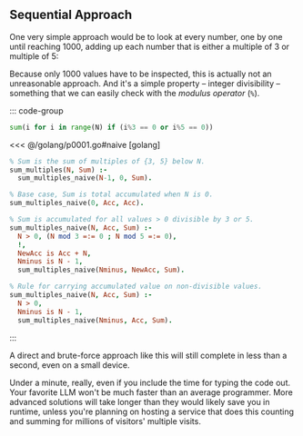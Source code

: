 ## Sequential Approach

One very simple approach would be to look at every number,
one by one until reaching 1000, adding up each number that is
either a multiple of 3 or multiple of 5:

<marching-numbers factors="3,5">
  <div data-i="0" class="play-button" @click="animateNaive"></div>
</marching-numbers>

Because only 1000 values have to be inspected, this is actually
not an unreasonable approach.  And it's a simple property &ndash; integer divisibility &ndash;
something that we can easily check with the _modulus operator_ (`%`).

::: code-group

```py [python]
sum(i for i in range(N) if (i%3 == 0 or i%5 == 0))
```

<<< @/golang/p0001.go#naive [golang]

```prolog [prolog]
% Sum is the sum of multiples of {3, 5} below N.
sum_multiples(N, Sum) :-
  sum_multiples_naive(N-1, 0, Sum).

% Base case, Sum is total accumulated when N is 0.
sum_multiples_naive(0, Acc, Acc).

% Sum is accumulated for all values > 0 divisible by 3 or 5.
sum_multiples_naive(N, Acc, Sum) :-
  N > 0, (N mod 3 =:= 0 ; N mod 5 =:= 0),
  !,
  NewAcc is Acc + N,
  Nminus is N - 1,
  sum_multiples_naive(Nminus, NewAcc, Sum).

% Rule for carrying accumulated value on non-divisible values.
sum_multiples_naive(N, Acc, Sum) :-
  N > 0,
  Nminus is N - 1,
  sum_multiples_naive(Nminus, Acc, Sum).
```

:::

A direct and brute-force approach like this will still complete in less than a
second, even on a small device.

Under a minute, really, even if you include the time for typing the code out.
Your favorite LLM won't be much faster than an average programmer.
More advanced solutions will take longer than they would likely save you in runtime,
unless you're planning on hosting a service that does this counting and summing for millions of visitors'
multiple visits.
